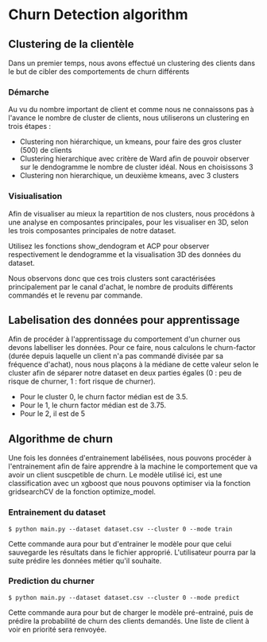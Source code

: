 # Churn Detection algorithm

## Clustering de la clientèle
Dans un premier temps, nous avons effectué un clustering des clients dans le but de cibler des comportements de churn différents

### Démarche

Au vu du nombre important de client et comme nous ne connaissons pas à l'avance le nombre de cluster de clients, nous utiliserons un clustering en trois étapes :
- Clustering non hiérarchique, un kmeans, pour faire des gros cluster (500) de clients
- Clustering hierarchique avec critère de Ward afin de pouvoir observer sur le dendogramme le nombre de cluster idéal. Nous en choisissons 3
- Clustering non hierarchique, un deuxième kmeans, avec 3 clusters

### Visiualisation

Afin de visualiser au mieux la repartition de nos clusters, nous procédons à une analyse en composantes principales, pour les visualiser en 3D, selon les trois composantes principales de notre dataset.

Utilisez les fonctions show_dendogram et ACP pour observer respectivement le dendogramme et la visualisation 3D des données du dataset.

Nous observons donc que ces trois clusters sont caractérisées principalement par le canal d'achat, le nombre de produits différents commandés et le revenu par commande.

## Labelisation des données pour apprentissage

Afin de procéder à l'apprentissage du comportement d'un churner ous devons labelliser les données. Pour ce faire, nous calculons le churn-factor (durée depuis laquelle un client n'a pas commandé divisée par sa fréquence d'achat), nous nous plaçons à la médiane de cette valeur selon le cluster afin de séparer notre dataset en deux parties égales (0 : peu de risque de churner, 1 : fort risque de churner).
- Pour le cluster 0, le churn factor médian est de 3.5.
- Pour le 1, le churn factor médian est de 3.75.
- Pour le 2, il est de 5

## Algorithme de churn

Une fois les données d'entrainement labélisées, nous pouvons procéder à l'entrainement afin de faire apprendre à la machine le comportement que va avoir un client suscpetible de churn. Le modèle utilisé ici, est une classification avec un xgboost que nous pouvons optimiser via la fonction gridsearchCV de la fonction optimize_model.

### Entrainement du dataset

```
$ python main.py --dataset dataset.csv --cluster 0 --mode train
```
Cette commande aura pour but d'entrainer le modèle pour que celui sauvegarde les résultats dans le fichier approprié. L'utilisateur pourra par la suite prédire les données métier qu'il souhaite.

### Prediction du churner

```
$ python main.py --dataset dataset.csv --cluster 0 --mode predict
```
Cette commande aura pour but de charger le modèle pré-entrainé, puis de prédire la probabilité de churn des clients demandés. Une liste de client à voir en priorité sera renvoyée.